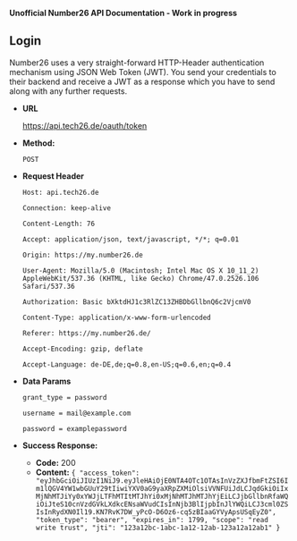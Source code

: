 **Unofficial Number26 API Documentation - Work in progress**

**Login**
----
  
  Number26 uses a very straight-forward HTTP-Header authentication mechanism using JSON Web Token (JWT). You send your credentials to their backend and receive a JWT as a response which you have to send along with any further requests.
  
* **URL**

  https://api.tech26.de/oauth/token

* **Method:**
  
  `POST`

* **Request Header**
 
  `Host: api.tech26.de`

  `Connection: keep-alive`

  `Content-Length: 76`

  `Accept: application/json, text/javascript, */*; q=0.01`

  `Origin: https://my.number26.de`

  `User-Agent: Mozilla/5.0 (Macintosh; Intel Mac OS X 10_11_2) AppleWebKit/537.36 (KHTML, like Gecko) Chrome/47.0.2526.106 Safari/537.36`

  `Authorization: Basic bXktdHJ1c3RlZC13ZHBDbGllbnQ6c2VjcmV0`

  `Content-Type: application/x-www-form-urlencoded`

  `Referer: https://my.number26.de/`

  `Accept-Encoding: gzip, deflate`

  `Accept-Language: de-DE,de;q=0.8,en-US;q=0.6,en;q=0.4`


* **Data Params**

  `grant_type = password`
  
  `username = mail@example.com`
  
  `password = examplepassword`
  

* **Success Response:**

  * **Code:** 200
  * 
    **Content:** `{
  "access_token": "eyJhbGciOiJIUzI1NiJ9.eyJleHAiOjE0NTA4OTc1OTAsInVzZXJfbmFtZSI6Im1lQGV4YW1wbGUuY29tIiwiYXV0aG9yaXRpZXMiOlsiVVNFUiJdLCJqdGkiOiIxMjNhMTJiYy0xYWJjLTFhMTItMTJhYi0xMjNhMTJhMTJhYjEiLCJjbGllbnRfaWQiOiJteS10cnVzdGVkLXdkcENsaWVudCIsInNjb3BlIjpbInJlYWQiLCJ3cml0ZSIsInRydXN0Il19.KN7RvK7DW_yPcO-D6Oz6-cq5zBIaaGYVyApsUSqEyZ0",
  "token_type": "bearer",
  "expires_in": 1799,
  "scope": "read write trust",
  "jti": "123a12bc-1abc-1a12-12ab-123a12a12ab1"
}`
